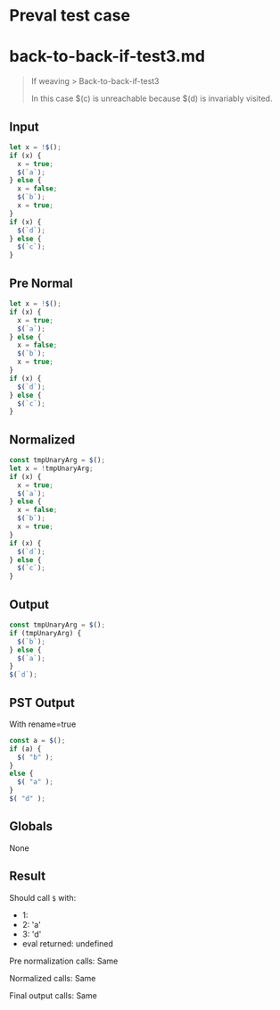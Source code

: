 # Preval test case

# back-to-back-if-test3.md

> If weaving > Back-to-back-if-test3
>
> In this case $(c) is unreachable because $(d) is invariably visited.

## Input

`````js filename=intro
let x = !$();
if (x) {
  x = true;
  $(`a`);
} else {
  x = false;
  $(`b`);
  x = true;
}
if (x) {
  $(`d`);
} else {
  $(`c`);
}
`````

## Pre Normal


`````js filename=intro
let x = !$();
if (x) {
  x = true;
  $(`a`);
} else {
  x = false;
  $(`b`);
  x = true;
}
if (x) {
  $(`d`);
} else {
  $(`c`);
}
`````

## Normalized


`````js filename=intro
const tmpUnaryArg = $();
let x = !tmpUnaryArg;
if (x) {
  x = true;
  $(`a`);
} else {
  x = false;
  $(`b`);
  x = true;
}
if (x) {
  $(`d`);
} else {
  $(`c`);
}
`````

## Output


`````js filename=intro
const tmpUnaryArg = $();
if (tmpUnaryArg) {
  $(`b`);
} else {
  $(`a`);
}
$(`d`);
`````

## PST Output

With rename=true

`````js filename=intro
const a = $();
if (a) {
  $( "b" );
}
else {
  $( "a" );
}
$( "d" );
`````

## Globals

None

## Result

Should call `$` with:
 - 1: 
 - 2: 'a'
 - 3: 'd'
 - eval returned: undefined

Pre normalization calls: Same

Normalized calls: Same

Final output calls: Same
